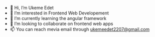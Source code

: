 - 👋 Hi, I’m Ukeme Edet
- 👀 I’m interested in Frontend Web Developement
- 🌱 I’m currently learning the angular framework
- 💞️ I’m looking to collaborate on frontend web apps
- 📫 You can reach mevia email through ukemeedet2207@gmail.com

<!---
Ukeme-Edet/Ukeme-Edet is a ✨ special ✨ repository because its `README.md` (this file) appears on your GitHub profile.
You can click the Preview link to take a look at your changes.
--->
